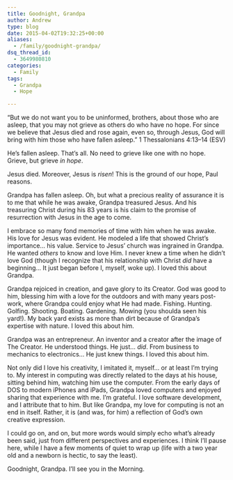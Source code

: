 ```yaml
---
title: Goodnight, Grandpa
author: Andrew
type: blog
date: 2015-04-02T19:32:25+00:00
aliases:
  - /family/goodnight-grandpa/
dsq_thread_id:
  - 3649980810
categories:
  - Family
tags:
  - Grandpa
  - Hope

---
```

&#8220;But we do not want you to be uninformed, brothers, about those who are asleep, that you may not grieve as others do who have no hope. For since we believe that Jesus died and rose again, even so, through Jesus, God will bring with him those who have fallen asleep.&#8221; 1 Thessalonians 4:13–14 (ESV)

He&#8217;s fallen asleep. That&#8217;s all. No need to grieve like one with no hope. Grieve, but grieve _in hope_.

Jesus died. Moreover, Jesus is _risen_! This is the ground of our hope, Paul reasons.

Grandpa has fallen asleep. Oh, but what a precious reality of assurance it is to me that while he was awake, Grandpa treasured Jesus. And his treasuring Christ during his 83 years is his claim to the promise of resurrection with Jesus in the age to come.

I embrace so many fond memories of time with him when he was awake. His love for Jesus was evident. He modeled a life that showed Christ&#8217;s importance&#8230; his value. Service to Jesus&#8217; church was ingrained in Grandpa. He wanted _others_ to know and love Him. I never knew a time when he didn&#8217;t love God (though I recognize that his relationship with Christ _did_ have a beginning&#8230; It just began before I, myself, woke up). I loved this about Grandpa.

Grandpa rejoiced in creation, and gave glory to its Creator. God was good to him, blessing him with a love for the outdoors and with many years post-work, where Grandpa could enjoy what He had made. Fishing. Hunting. Golfing. Shooting. Boating. Gardening. Mowing (you shoulda seen his yard!). My back yard exists as more than dirt because of Grandpa&#8217;s expertise with nature. I loved this about him.

Grandpa was an entrepreneur. An inventor and a creator after the image of The Creator. He understood things. He just&#8230; _did_. From business to mechanics to electronics&#8230; He just knew things. I loved this about him.

Not only did I love his creativity, I imitated it, myself&#8230; or at least I&#8217;m trying to. My interest in computing was directly related to the days at his house, sitting behind him, watching him use the computer. From the early days of DOS to modern iPhones and iPads, Grandpa loved computers and enjoyed sharing that experience with me. I&#8217;m grateful. I love software development, and I attribute that to him. But like Grandpa, my love for computing is not an end in itself. Rather, it is (and was, for him) a reflection of God&#8217;s own creative expression.

I could go on, and on, but more words would simply echo what&#8217;s already been said, just from different perspectives and experiences. I think I&#8217;ll pause here, while I have a few moments of quiet to wrap up (life with a two year old and a newborn is hectic, to say the least).

Goodnight, Grandpa. I&#8217;ll see you in the Morning.